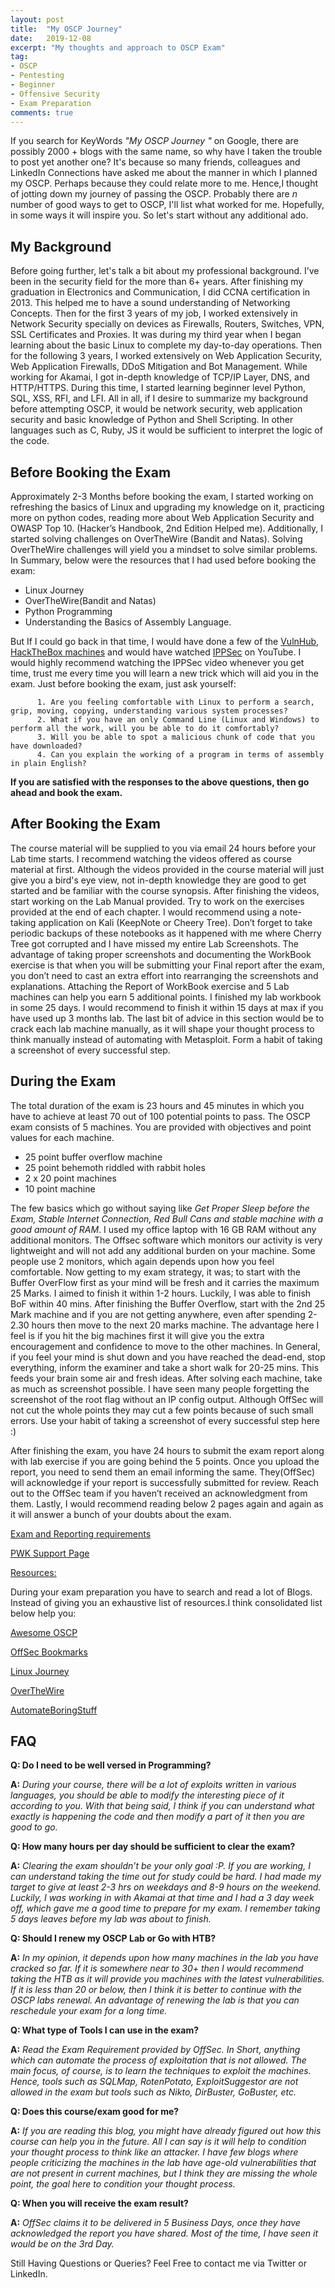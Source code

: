 ```yaml
---
layout: post
title:  "My OSCP Journey"
date:   2019-12-08
excerpt: "My thoughts and approach to OSCP Exam"
tag:
- OSCP 
- Pentesting
- Beginner
- Offensive Security
- Exam Preparation 
comments: true
---
```


If you search for KeyWords *"My OSCP Journey "* on Google, there are possibly 2000 + blogs with the same name, so why have I taken the trouble to post yet another one? It's because so many friends, colleagues and LinkedIn Connections have asked me about the manner in which I planned my OSCP. Perhaps because they could relate more to me. Hence,I thought of jotting down my journey of passing the OSCP. 
Probably there are *n* number of good ways to get to OSCP, I'll list what worked for me. Hopefully, in some ways it will inspire you. So let's start without any additional ado.


## My Background

Before going further, let's talk a bit about my professional background. I’ve been in the security field for the more than 6+ years. After finishing my graduation in Electronics and Communication, I did CCNA certification in 2013. This helped me to have a sound understanding of Networking Concepts. Then for the first 3 years of my job, I worked extensively in Network Security specially on devices as Firewalls, Routers, Switches, VPN, SSL Certificates and Proxies. It was during my third year when I began learning about the basic Linux to complete my day-to-day operations. Then for the following 3 years, I worked extensively on Web Application Security, Web Application Firewalls, DDoS Mitigation and Bot Management. While working for Akamai, I got in-depth knowledge of TCP/IP Layer, DNS, and HTTP/HTTPS. During this time, I started learning beginner level Python, SQL, XSS, RFI, and LFI.
All in all, if I desire to summarize my background before attempting OSCP, it would be network security, web application security and basic knowledge of Python and Shell Scripting. In other languages such as C, Ruby, JS it would be sufficient to interpret the logic of the code.

## Before Booking the Exam

Approximately 2-3 Months before booking the exam, I started working on refreshing the basics of Linux and upgrading my knowledge on it, practicing more on python codes, reading more about Web Application Security and OWASP Top 10. (Hacker’s Handbook, 2nd Edition Helped me). Additionally, I started solving challenges on OverTheWire (Bandit and Natas). Solving OverTheWire challenges will yield you a mindset to solve similar problems. In Summary, below were the resources that I had used before booking the exam:
   * Linux Journey
   * OverTheWire(Bandit and Natas)
   * Python Programming
   * Understanding the Basics of Assembly Language.
          
But If I could go back in that time, I would have done a few of the <a href="https://www.vulnhub.com/">VulnHub</a>, <a href="https://www.hackthebox.eu/">HackTheBox machines</a> and would have watched <a href="https://www.youtube.com/channel/UCa6eh7gCkpPo5XXUDfygQQA">IPPSec</a> on YouTube. I would highly recommend watching the IPPSec video whenever you get time, trust me every time you will learn a new trick which will aid you in the exam. Just before booking the exam, just ask yourself:

          1. Are you feeling comfortable with Linux to perform a search, grip, moving, copying, understanding various system processes?
          2. What if you have an only Command Line (Linux and Windows) to perform all the work, will you be able to do it comfortably?
          3. Will you be able to spot a malicious chunk of code that you have downloaded?
          4. Can you explain the working of a program in terms of assembly in plain English?
          
**If you are satisfied with the responses to the above questions, then go ahead and book the exam.**

## After Booking the Exam

The course material will be supplied to you via email 24 hours before your Lab time starts. I recommend watching the videos offered as course material at first. Although the videos provided in the course material will just give you a bird's eye view, not in-depth knowledge they are good to get started and be familiar with the course synopsis. After finishing the videos, start working on the Lab Manual provided. Try to work on the exercises provided at the end of each chapter. I would recommend using a note-taking application on Kali (KeepNote or Cheery Tree). Don’t forget to take periodic backups of these notebooks as it happened with me where Cherry Tree got corrupted and I have missed my entire Lab Screenshots. The advantage of taking proper screenshots and documenting the WorkBook exercise is that when you will be submitting your Final report after the exam, you don’t need to cast an extra effort into rearranging the screenshots and explanations. Attaching the Report of WorkBook exercise and 5 Lab machines can help you earn 5 additional points. I finished my lab workbook in some 25 days. I would recommend to finish it within 15 days at max if you have used up 3 months lab. The last bit of advice in this section would be to crack each lab machine manually, as it will shape your thought process to think manually instead of automating with Metasploit. Form a habit of taking a screenshot of every successful step.


## During the Exam

The total duration of the exam is 23 hours and 45 minutes in which you have to achieve at least 70 out of 100 potential points to pass.
The OSCP exam consists of 5 machines. You are provided with objectives and point values for each machine.
* 25 point buffer overflow machine
* 25 point behemoth riddled with rabbit holes
* 2 x 20 point machines
* 10 point machine

The few basics which go without saying like *Get Proper Sleep before the Exam, Stable Internet Connection, Red Bull Cans and stable machine with a good amount of RAM*. I used my office laptop with 16 GB RAM without any additional monitors. The Offsec software which monitors our activity is very lightweight and will not add any additional burden on your machine. Some people use 2 monitors, which again depends upon how you feel comfortable. Now getting to my exam strategy, it was; to start with the Buffer OverFlow first as your mind will be fresh and it carries the maximum 25 Marks. I aimed to finish it within 1-2 hours. Luckily, I was able to finish BoF within 40 mins. After finishing the Buffer Overflow, start with the 2nd 25 Mark machine and if you are not getting anywhere, even after spending 2-2.30 hours then move to the next 20 marks machine. The advantage here I feel is if you hit the big machines first it will give you the extra encouragement and confidence to move to the other machines. In General, if you feel your mind is shut down and you have reached the dead-end, stop everything, inform the examiner and take a short walk for 20-25 mins. This feeds your brain some air and fresh ideas. 
After solving each machine, take as much as screenshot possible. I have seen many people forgetting the screenshot of the root flag without an IP config output. Although OffSec will not cut the whole points they may cut a few points because of such small errors. Use your habit of taking a screenshot of every successful step here :)

After finishing the exam, you have 24 hours to submit the exam report along with lab exercise if you are going behind the 5 points. Once you upload the report, you need to send them an email informing the same. They(OffSec) will acknowledge if your report is successfully submitted for review. Reach out to the OffSec team if you haven’t received an acknowledgment from them. Lastly, I would recommend reading below 2 pages again and again as it will answer a bunch of your doubts about the exam.

 <a href="https://support.offensive-security.com/#!oscp-exam-guide.md">Exam and Reporting requirements </a> 
 
 
 <a href="https://support.offensive-security.com/#!pwk-support.md">PWK Support Page </a>
 

<a href="#" class="btn btn-success">Resources:</a>

During your exam preparation you have to search and read a lot of Blogs. Instead of giving you an exhaustive list of resources.I think consolidated list below help you:

 <a href="https://github.com/0x4D31/awesome-oscp/blob/master/README.md">Awesome OSCP </a>
 
 <a href="https://jivoi.github.io/2015/07/03/offensive-security-bookmarks/">OffSec Bookmarks </a>
 
 
 <a href="https://linuxjourney.com/">Linux Journey </a>
 
 
 <a href="https://overthewire.org/wargames/">OverTheWire</a>
 
 
 <a href="http://automatetheboringstuff.com/">AutomateBoringStuff</a>



## FAQ
**Q: Do I need to be well versed in Programming?**

**A:** *During your course, there will be a lot of exploits written in various languages, you should be able to modify the interesting piece of it according to you. With that being said, I think if you can understand what exactly is happening the code and then modify a part of it then you are good to go.*

**Q: How many hours per day should be sufficient to clear the exam?**

**A:** *Clearing the exam shouldn’t be your only goal :P. If you are working, I can understand taking the time out for study could be hard. I had made my target to give at least 2-3 hrs on weekdays and 8-9 hours on the weekend. Luckily, I was working in with Akamai at that time and I had a 3 day week off, which gave me a good time to prepare for my exam. I remember taking 5 days leaves before my lab was about to finish.*

**Q: Should I renew my OSCP Lab or Go with HTB?**

**A:** *In my opinion, it depends upon how many machines in the lab you have cracked so far. If it is somewhere near to 30+ then I would recommend taking the HTB as it will provide you machines with the latest vulnerabilities. If it is less than 20 or below, then I think it is better to continue with the OSCP labs renewal. An advantage of renewing the lab is that you can reschedule your exam for a long time.*

**Q: What type of Tools I can use in the exam?**

**A:** *Read the Exam Requirement provided by OffSec. In Short, anything which can automate the process of exploitation that is not allowed. The main focus, of course, is to learn the techniques to exploit the machines. Hence, tools such as SQLMap, RotenPotato, ExploitSuggestor are not allowed in the exam but tools such as Nikto, DirBuster, GoBuster, etc.*

**Q: Does this course/exam good for me?**

**A:** *If you are reading this blog, you might have already figured out how this course can help you in the future. All I can say is it will help to condition your thought process to think like an attacker. I have few blogs where people criticizing the machines in the lab have age-old vulnerabilities that are not present in current machines, but I think they are missing the whole point, the goal here to condition your thought process.*

**Q: When you will receive the exam result?**

**A:** *OffSec claims it to be delivered in 5 Business Days, once they have acknowledged the report you have shared. Most of the time, I have seen it would be on the 3rd Day.*

Still Having Questions or Queries? Feel Free to contact me via Twitter or LinkedIn. 
